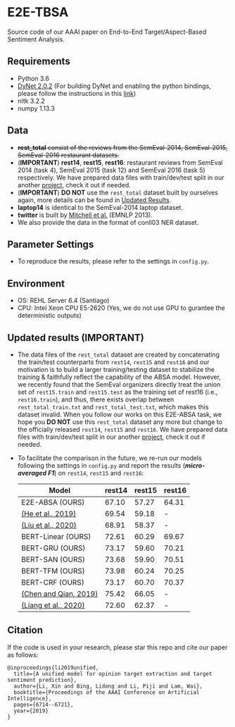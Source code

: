 # E2E-TBSA
Source code of our AAAI paper on End-to-End Target/Aspect-Based Sentiment Analysis.

## Requirements
* Python 3.6
* [DyNet 2.0.2](https://github.com/clab/dynet) (For building DyNet and enabling the python bindings, please follow the instructions in this [link](http://dynet.readthedocs.io/en/latest/python.html#manual-installation))
* nltk 3.2.2
* numpy 1.13.3

## Data
* ~~**rest_total** consist of the reviews from the SemEval-2014, SemEval-2015, SemEval-2016 restaurant datasets.~~
* (**IMPORTANT**) **rest14**, **rest15**, **rest16**: restaurant reviews from SemEval 2014 (task 4), SemEval 2015 (task 12) and SemEval 2016 (task 5) respectively. We have prepared data files with train/dev/test split in our another [project](https://github.com/lixin4ever/BERT-E2E-ABSA/tree/master/data), check it out if needed.
* (**IMPORTANT**) **DO NOT** use the ```rest_total``` dataset built by ourselves again, more details can be found in [Updated Results](https://github.com/lixin4ever/E2E-TBSA/blob/master/README.md#updated-results-important). 
* **laptop14** is identical to the SemEval-2014 laptop dataset.
* **twitter** is built by [Mitchell et al.](https://www.aclweb.org/anthology/D13-1171) (EMNLP 2013). 
* We also provide the data in the format of conll03 NER dataset.

## Parameter Settings
* To reproduce the results, please refer to the settings in ```config.py```.

## Environment
* OS: REHL Server 6.4 (Santiago)
* CPU: Intel Xeon CPU E5-2620 (Yes, we do not use GPU to gurantee the deterministic outputs)

## Updated results (IMPORTANT)
* The data files of the ```rest_total``` dataset are created by concatenating the train/test counterparts from ```rest14```, ```rest15``` and ```rest16``` and our motivation is to build a larger training/testing dataset to stabilize the training & faithfully reflect the capability of the ABSA model. However, we recently found that the SemEval organizers directly treat the union set of ```rest15.train``` and ```rest15.test``` as the training set of rest16 (i.e., ```rest16.train```), and thus, there exists overlap between ```rest_total_train.txt``` and ```rest_total_test.txt```, which makes this dataset invalid. When you follow our works on this E2E-ABSA task, we hope you **DO NOT** use this ```rest_total``` dataset any more but change to the officially released ```rest14```, ```rest15``` and ```rest16```. We have prepared data files with train/dev/test split in our another [project](https://github.com/lixin4ever/BERT-E2E-ABSA), check it out if needed.
* To facilitate the comparison in the future, we re-run our models following the settings in ```config.py``` and report the results (***micro-averaged F1***) on ```rest14```, ```rest15``` and ```rest16```:  

    | Model | rest14 | rest15 | rest16 |
    | --- | --- | --- | --- |
    | E2E-ABSA (OURS) | 67.10 | 57.27 | 64.31 |
    | [(He et al., 2019)](https://arxiv.org/pdf/1906.06906.pdf) | 69.54 | 59.18 | - |
    | [(Liu et al., 2020)](https://arxiv.org/pdf/2004.06427.pdf) | 68.91 | 58.37 | - |
    | BERT-Linear (OURS) | 72.61 | 60.29 | 69.67 |
    | BERT-GRU (OURS) | 73.17 | 59.60 | 70.21 |
    | BERT-SAN (OURS) | 73.68 | 59.90 | 70.51 |
    | BERT-TFM (OURS) | 73.98 | 60.24 | 70.25 |
    | BERT-CRF (OURS) | 73.17 | 60.70 | 70.37 |
    | [(Chen and Qian, 2019)](https://www.aclweb.org/anthology/2020.acl-main.340.pdf)| 75.42 | 66.05 | - |
    | [(Liang et al., 2020)](https://arxiv.org/pdf/2004.01951.pdf)| 72.60 | 62.37 | - |



## Citation
If the code is used in your research, please star this repo and cite our paper as follows:
```
@inproceedings{li2019unified,
  title={A unified model for opinion target extraction and target sentiment prediction},
  author={Li, Xin and Bing, Lidong and Li, Piji and Lam, Wai},
  booktitle={Proceedings of the AAAI Conference on Artificial Intelligence},
  pages={6714--6721},
  year={2019}
}
```


